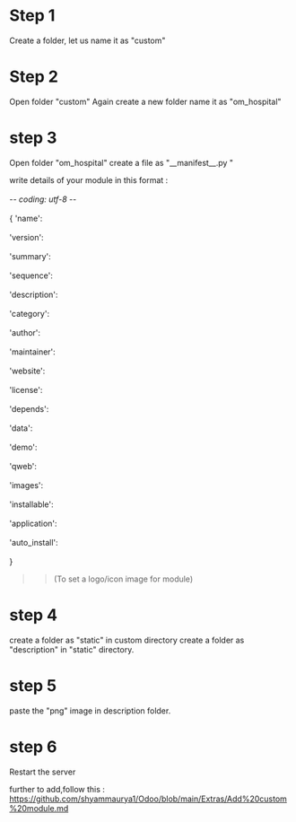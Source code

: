 <H1> Step 1 </H1>
Create a folder, let us name it as "custom"

<h1> Step 2 </h1>
Open folder "custom"
Again create a new folder name it as "om_hospital"

<h1> step 3 </h1>
Open folder "om_hospital"
create a file as "__manifest__.py "

write details of your module in this format : 
<br></br>
 -*- coding: utf-8 -*-
 <br></br>
{
    'name': <br></br>
    'version': <br></br>
    'summary': <br></br>
    'sequence': <br></br>
    'description': <br></br>
    'category': <br></br> 
    'author': <br></br>
    'maintainer': <br></br>
    'website': <br></br>
    'license': <br></br>
    'depends': <br></br>
    'data': <br></br>
    'demo': <br></br>
    'qweb': <br></br>
    'images': <br></br>
    'installable': <br></br>
    'application': <br></br>
    'auto_install': <br></br>
}


>>(To set a logo/icon image for module)
<h1> step 4 </h1>
create a folder as "static" in custom directory
create a folder as "description" in "static" directory.

<h1> step 5 </h1>
paste the "png" image in description folder.

<h1> step 6 </h1>
Restart the server

further to add,follow this  : https://github.com/shyammaurya1/Odoo/blob/main/Extras/Add%20custom%20module.md







